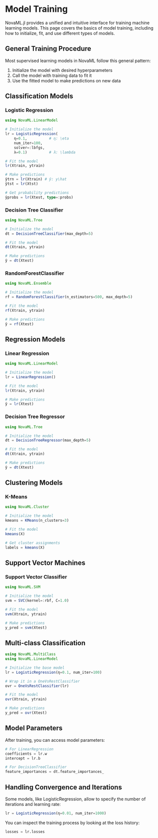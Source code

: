 # Model Training

NovaML.jl provides a unified and intuitive interface for training machine learning models. This page covers the basics of model training, including how to initialize, fit, and use different types of models.

## General Training Procedure

Most supervised learning models in NovaML follow this general pattern:

1. Initialize the model with desired hyperparameters
2. Call the model with training data to fit it
3. Use the fitted model to make predictions on new data

## Classification Models

### Logistic Regression

```julia
using NovaML.LinearModel

# Initialize the model
lr = LogisticRegression(
    η=0.1,          # η: \eta
    num_iter=100,
    solver=:lbfgs,
    λ=0.1)          # λ: \lambda 

# Fit the model
lr(Xtrain, ytrain)

# Make predictions
ŷtrn = lr(Xtrain) # ŷ: y\hat
ŷtst = lr(Xtst)

# Get probability predictions
ŷprobs = lr(Xtest, type=:probs)
```

### Decision Tree Classifier

```julia
using NovaML.Tree

# Initialize the model
dt = DecisionTreeClassifier(max_depth=5)

# Fit the model
dt(Xtrain, ytrain)

# Make predictions
ŷ = dt(Xtest)
```

### RandomForestClassifier

```julia
using NovaML.Ensemble

# Initialize the model
rf = RandomForestClassifier(n_estimators=500, max_depth=5)

# Fit the model
rf(Xtrain, ytrain)

# Make predictions
ŷ = rf(Xtest)
```

## Regression Models

### Linear Regression

```julia
using NovaML.LinearModel

# Initialize the model
lr = LinearRegression()

# Fit the model
lr(Xtrain, ytrain)

# Make predictions
ŷ = lr(Xtest)
```

### Decision Tree Regressor

```julia
using NovaML.Tree

# Initialize the model
dt = DecisionTreeRegressor(max_depth=5)

# Fit the model
dt(Xtrain, ytrain)

# Make predictions
ŷ = dt(Xtest)
```

## Clustering Models

### K-Means

```julia
using NovaML.Cluster

# Initialize the model
kmeans = KMeans(n_clusters=3)

# Fit the model
kmeans(X)

# Get cluster assignments
labels = kmeans(X)
```

## Support Vector Machines

### Support Vector Classifier

```julia
using NovaML.SVM

# Initialize the model
svm = SVC(kernel=:rbf, C=1.0)

# Fit the model
svm(Xtrain, ytrain)

# Make predictions
y_pred = svm(Xtest)
```

## Multi-class Classification

```julia
using NovaML.MultiClass
using NovaML.LinearModel

# Initialize the base model
lr = LogisticRegression(η=0.1, num_iter=100)

# Wrap it in a OneVsRestClassifier
ovr = OneVsRestClassifier(lr)

# Fit the model
ovr(Xtrain, ytrain)

# Make predictions
y_pred = ovr(Xtest)
```

## Model Parameters

After training, you can access model parameters:

```julia
# For LinearRegression
coefficients = lr.w
intercept = lr.b

# For DecisionTreeClassifier
feature_importances = dt.feature_importances_
```

## Handling Convergence and Iterations

Some models, like LogisticRegression, allow to specify the number of iterations and learning rate:

```julia
lr = LogisticRegression(η=0.01, num_iter=1000)
```

You can inspect the training process by looking at the loss history:

```julia
losses = lr.losses
```